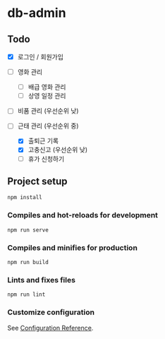 # db-admin

## Todo

- [x] 로그인 / 회원가입
- [ ] 영화 관리

  - [ ] 배급 영화 관리
  - [ ] 상영 일정 관리

- [ ] 비품 관리 (우선순위 낮)
- [ ] 근태 관리 (우선순위 중)
  - [x] 출퇴근 기록
  - [x] 고충신고 (우선순위 낮)
  - [ ] 휴가 신청하기

## Project setup

```
npm install
```

### Compiles and hot-reloads for development

```
npm run serve
```

### Compiles and minifies for production

```
npm run build
```

### Lints and fixes files

```
npm run lint
```

### Customize configuration

See [Configuration Reference](https://cli.vuejs.org/config/).

